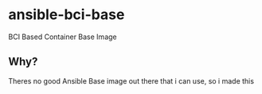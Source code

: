 # ansible-bci-base
BCI Based Container Base Image
 
## Why?

Theres no good Ansible Base image out there that i can use, so i made this